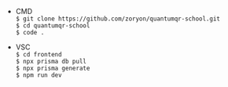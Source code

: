 - CMD </br>
`$ git clone https://github.com/zoryon/quantumqr-school.git` </br>
`$ cd quantumqr-school` </br>
`$ code .` </br>

- VSC </br>
`$ cd frontend` </br>
`$ npx prisma db pull` </br>
`$ npx prisma generate` </br>
`$ npm run dev` </br>